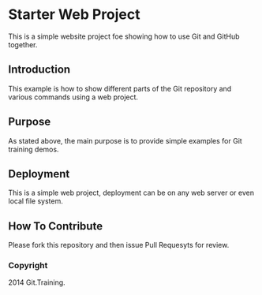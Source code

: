 # Starter Web Project

This is a simple website project foe showing how to use Git and GitHub together.

## Introduction

This example is how to show different parts of the Git repository and various commands using a web project.

## Purpose

As stated above, the main purpose is to provide simple examples for Git training demos.

## Deployment

This is a simple web project, deployment can be on any web server or even local file system.

## How To Contribute

Please fork this repository and then issue Pull Requesyts for review.

### Copyright

2014 Git.Training.
